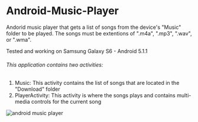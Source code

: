 # Android-Music-Player
Andorid music player that gets a list of songs from the device's "Music" folder to be played.
The songs must be extentions of ".m4a", ".mp3", ".wav", or ".wma".

Tested and working on Samsung Galaxy S6 - Android 5.1.1

###### This application contains two activities:
1. Music: This activity contains the list of songs that are located in the "Download" folder
2. PlayerActivity: This activity is where the songs plays and contains multi-media controls for the current song

![android music player](https://cloud.githubusercontent.com/assets/15070059/15345461/25a4cc4c-1c7d-11e6-851b-9e7c5eb45594.png)


